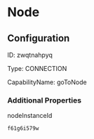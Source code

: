 # Node
## Configuration
ID:  zwqtnahpyq

Type: CONNECTION 

CapabilityName: goToNode






### Additional Properties
nodeInstanceId
```string 
f61g6i579w
```




